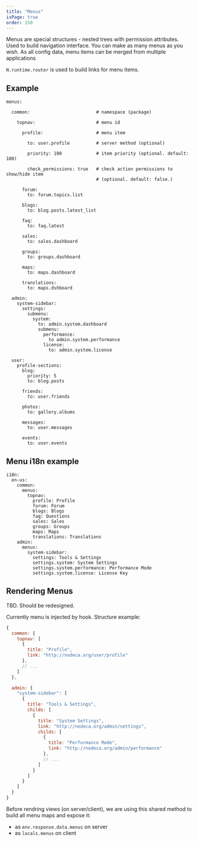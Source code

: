 ```yaml
---
title: "Menus"
isPage: true
order: 150
---
```


Menus are special structures - nested trees with permission attributes. Used to
build navigation interface. You can make as many menus as you wish. As all config
data, menu items can be merged from multiple applications

`N.runtime.router` is used to build links for menu items.


Example
-------

``` none
menus:

  common:                         # namespace (package)

    topnav:                       # menu id

      profile:                    # menu item

        to: user.profile          # server method (optional)

        priority: 100             # item priority (optional. default: 100)

        check_permissions: true   # check action permissions to show/hide item
                                  # (optional. default: false.)

      forum:
        to: forum.topics.list

      blogs:
        to: blog.posts.latest_list

      faq:
        to: faq.latest

      sales:
        to: sales.dashboard

      groups:
        to: groups.dashboard

      maps:
        to: maps.dashboard

      translations:
        to: maps.dshboard

  admin:
    system-sidebar:
      settings:
        submenu:
          system:
            to: admin.system.dashboard
            submenu:
              performance:
                to admin.system.performance
              license:
                to: admin.system.license

  user:
    profile-sections:
      blog:
        priority: 5
        to: blog.posts

      friends:
        to: user.friends

      photos:
        to: gallery.albums

      messages:
        to: user.messages

      events:
        to: user.events
```

Menu i18n example
-----------------

```
i18n:
  en-us:
    common:
      menus:
        topnav:
          profile: Profile
          forum: Forum
          blogs: Blogs
          faq: Questions
          sales: Sales
          groups: Groups
          maps: Maps
          translations: Translations
    admin:
      menus:
        system-sidebar:
          settings: Tools & Settings
          settings.system: System Settings
          settings.system.performance: Performance Mode
          settings.system.license: License Key
```


Rendering Menus
---------------

TBD. Should be redesigned.

Currently menu is injected by hook. Structure example:

``` javascript
{
  common: {
    topnav: [
      {
        title: "Profile",
        link: "http://nodeca.org/user/profile"
      },
      // ...
    ]
  },

  admin: {
    "system-sidebar": [
      {
        title: "Tools & Settings",
        childs: [
          {
            title: "System Settings",
            link: "http://nodeca.org/admin/settings",
            childs: [
              {
                title: "Performance Mode",
                link: "http://nodeca.org/admin/performance"
              },
              // ...
            ]
          }
        ]
      }
    ]
  }
}
```

Before rendring views (on server/client), we are using this shared method
to build all menu maps and expose it:

- as `env.response.data.menus` on server
- as `locals.menus` on client
